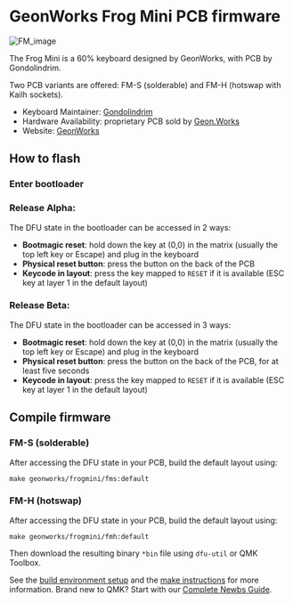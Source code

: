# GeonWorks Frog Mini PCB firmware

![FM_image](https://cdn.shopify.com/s/files/1/0477/8210/1155/files/1_600x600.jpg)

The Frog Mini is a 60% keyboard designed by GeonWorks, with PCB by Gondolindrim.

Two PCB variants are offered: FM-S (solderable) and FM-H (hotswap with Kailh sockets).

* Keyboard Maintainer: [Gondolindrim](https://github.com/gondolindrim)
* Hardware Availability: proprietary PCB sold by [Geon.Works](https://geon.works/)
* Website: [GeonWorks](https://geon.works/pages/frog-mini)

## How to flash

### Enter bootloader

### Release Alpha:

The DFU state in the bootloader can be accessed in 2 ways:

* **Bootmagic reset**: hold down the key at (0,0) in the matrix (usually the top left key or Escape) and plug in the keyboard
* **Physical reset button**: press the button on the back of the PCB
* **Keycode in layout**: press the key mapped to `RESET` if it is available (ESC key at layer 1 in the default layout)

### Release Beta:

The DFU state in the bootloader can be accessed in 3 ways:

* **Bootmagic reset**: hold down the key at (0,0) in the matrix (usually the top left key or Escape) and plug in the keyboard
* **Physical reset button**: press the button on the back of the PCB, for at least five seconds
* **Keycode in layout**: press the key mapped to `RESET` if it is available (ESC key at layer 1 in the default layout)

## Compile firmware

### FM-S (solderable)

After accessing the DFU state in your PCB, build the default layout using:

    make geonworks/frogmini/fms:default

### FM-H (hotswap)

After accessing the DFU state in your PCB, build the default layout using:

    make geonworks/frogmini/fmh:default

Then download the resulting binary `*bin` file using `dfu-util` or QMK Toolbox.

See the [build environment setup](https://docs.qmk.fm/#/getting_started_build_tools) and the [make instructions](https://docs.qmk.fm/#/getting_started_make_guide) for more information. Brand new to QMK? Start with our [Complete Newbs Guide](https://docs.qmk.fm/#/newbs).

